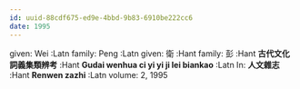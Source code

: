 ```yaml
---
id: uuid-88cdf675-ed9e-4bbd-9b83-6910be222cc6
date: 1995
---
```


given: Wei :Latn
family: Peng :Latn
given: 衛 :Hant
family: 彭 :Hant
**古代文化詞義集類辨考** :Hant
**Gudai wenhua ci yi yi ji lei biankao** :Latn
In: 
**人文雜志** :Hant
**Renwen zazhi** :Latn
volume: 2, 1995